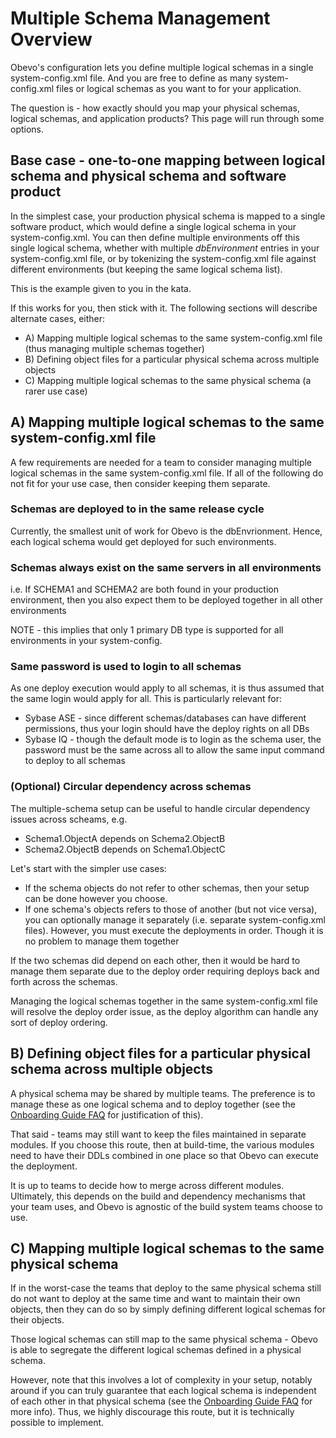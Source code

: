 <!--

    Copyright 2017 Goldman Sachs.
    Licensed under the Apache License, Version 2.0 (the "License");
    you may not use this file except in compliance with the License.
    You may obtain a copy of the License at

    http://www.apache.org/licenses/LICENSE-2.0

    Unless required by applicable law or agreed to in writing,
    software distributed under the License is distributed on an
    "AS IS" BASIS, WITHOUT WARRANTIES OR CONDITIONS OF ANY
    KIND, either express or implied.  See the License for the
    specific language governing permissions and limitations
    under the License.

-->

# Multiple Schema Management Overview

Obevo's configuration lets you define multiple logical schemas in a single system-config.xml file. And you are free to
define as many system-config.xml files or logical schemas as you want to for your application.

The question is - how exactly should you map your physical schemas, logical schemas, and application products? This
page will run through some options.


## Base case - one-to-one mapping between logical schema and physical schema and software product

In the simplest case, your production physical schema is mapped to a single software product, which would define a
single logical schema in your system-config.xml. You can then define multiple environments off this single logical
schema, whether with multiple *dbEnvironment* entries in your system-config.xml file, or by tokenizing the
system-config.xml file against different environments (but keeping the same logical schema list).

This is the example given to you in the kata.

If this works for you, then stick with it. The following sections will describe alternate cases, either:

-   A) Mapping multiple logical schemas to the same system-config.xml file (thus managing multiple schemas together)
-   B) Defining object files for a particular physical schema across multiple objects
-   C) Mapping multiple logical schemas to the same physical schema (a rarer use case)


## A) Mapping multiple logical schemas to the same system-config.xml file

A few requirements are needed for a team to consider managing multiple logical schemas in the same system-config.xml
file. If all of the following do not fit for your use case, then consider keeping them separate.


### Schemas are deployed to in the same release cycle

Currently, the smallest unit of work for Obevo is the dbEnvrionment. Hence, each logical schema would get deployed for
such environments.


### Schemas always exist on the same servers in all environments

i.e. If SCHEMA1 and SCHEMA2 are both found in your production environment, then you also expect them to be deployed
together in all other environments

NOTE - this implies that only 1 primary DB type is supported for all environments in your system-config.


### Same password is used to login to all schemas

As one deploy execution would apply to all schemas, it is thus assumed that the same login would apply for all. This is
particularly relevant for:

-   Sybase ASE - since different schemas/databases can have different permissions, thus your login should have the
    deploy rights on all DBs
-   Sybase IQ - though the default mode is to login as the schema user, the password must be the same across all to
    allow the same input command to deploy to all schemas


### (Optional) Circular dependency across schemas

The multiple-schema setup can be useful to handle circular dependency issues across scheams, e.g.

-   Schema1.ObjectA depends on Schema2.ObjectB
-   Schema2.ObjectB depends on Schema1.ObjectC

Let's start with the simpler use cases:

-   If the schema objects do not refer to other schemas, then your setup
    can be done however you choose.
-   If one schema's objects refers to those of another (but not vice
    versa), you can optionally manage it separately (i.e. separate
    system-config.xml files). However, you must execute the deployments
    in order. Though it is no problem to manage them together

If the two schemas did depend on each other, then it would be hard to
manage them separate due to the deploy order requiring deploys back and
forth across the schemas.

Managing the logical schemas together in the same system-config.xml file
will resolve the deploy order issue, as the deploy algorithm can handle
any sort of deploy ordering.



## B) Defining object files for a particular physical schema across multiple objects

A physical schema may be shared by multiple teams. The preference is to
manage these as one logical schema and to deploy together (see the
[Onboarding Guide FAQ](onboarding-guide.html) for justification of
this).

That said - teams may still want to keep the files maintained in
separate modules. If you choose this route, then at build-time, the
various modules need to have their DDLs combined in one place so that
Obevo can execute the deployment.

It is up to teams to decide how to merge across different modules.
Ultimately, this depends on the build and dependency mechanisms that
your team uses, and Obevo is agnostic of the build system teams choose
to use.


## C) Mapping multiple logical schemas to the same physical schema

If in the worst-case the teams that deploy to the same physical schema
still do not want to deploy at the same time and want to maintain their
own objects, then they can do so by simply defining different logical
schemas for their objects.

Those logical schemas can still map to the same physical schema - Obevo
is able to segregate the different logical schemas defined in a physical
schema.

However, note that this involves a lot of complexity in your setup,
notably around if you can truly guarantee that each logical schema is
independent of each other in that physical schema (see the [Onboarding Guide FAQ](onboarding-guide.html) for more info). Thus, we highly
discourage this route, but it is technically possible to implement.

